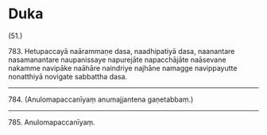 

# Duka





(51.)

783\. Hetupaccayā naārammaṇe dasa, naadhipatiyā dasa, naanantare nasamanantare naupanissaye napurejāte napacchājāte naāsevane nakamme navipāke naāhāre naindriye najhāne namagge navippayutte nonatthiyā novigate sabbattha dasa.

---

784\. (Anulomapaccanīyaṃ anumajjantena gaṇetabbaṃ.)



---

785\. Anulomapaccanīyaṃ.





